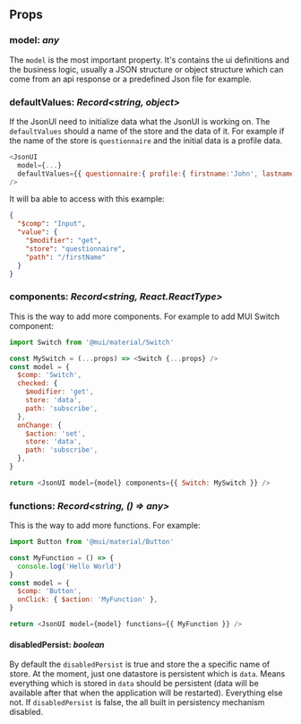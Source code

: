 ## Props

### model: _any_

The `model` is the most important property. It's contains the ui definitions and the business logic, usually a JSON structure or object structure which can come from an api response or a predefined Json file for example.

### defaultValues: _Record<string, object>_

If the JsonUI need to initialize data what the JsonUI is working on. The `defaultValues` should a name of the store and the data of it. For example if the name of the store is `questionnaire` and the initial data is a profile data.

```js
<JsonUI
  model={...}
  defaultValues={{ questionnaire:{ profile:{ firstname:'John', lastname:'Down' }}}}
/>
```

It will ba able to access with this example:

```json
{
  "$comp": "Input",
  "value": {
    "$modifier": "get",
    "store": "questionnaire",
    "path": "/firstName"
  }
}
```

### components: _Record<string, React.ReactType>_

This is the way to add more components. For example to add MUI Switch component:

```js
import Switch from '@mui/material/Switch'

const MySwitch = (...props) => <Switch {...props} />
const model = {
  $comp: 'Switch',
  checked: {
    $modifier: 'get',
    store: 'data',
    path: 'subscribe',
  },
  onChange: {
    $action: 'set',
    store: 'data',
    path: 'subscribe',
  },
}

return <JsonUI model={model} components={{ Switch: MySwitch }} />
```

### functions: _Record<string, () => any>_

This is the way to add more functions. For example:

```js
import Button from '@mui/material/Button'

const MyFunction = () => {
  console.log('Hello World')
}
const model = {
  $comp: 'Button',
  onClick: { $action: 'MyFunction' },
}

return <JsonUI model={model} functions={{ MyFunction }} />
```

#### disabledPersist: _boolean_

By default the `disabledPersist` is true and store the a specific name of store. At the moment, just one datastore is persistent which is `data`. Means everything which is stored in `data` should be persistent (data will be available after that when the application will be restarted). Everything else not. If `disabledPersist` is false, the all built in persistency mechanism disabled.
